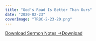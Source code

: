```yaml
---
title: "God's Road Is Better Than Ours"
date: "2020-02-23"
coverImage: "TRBC-2-23-20.png"
---
```


[Download Sermon Notes ->](https://sketchysermons.com/wp-content/uploads/2020/07/TRBC-2-23-20.pdf)[Download](https://sketchysermons.com/wp-content/uploads/2020/07/TRBC-2-23-20.pdf)
